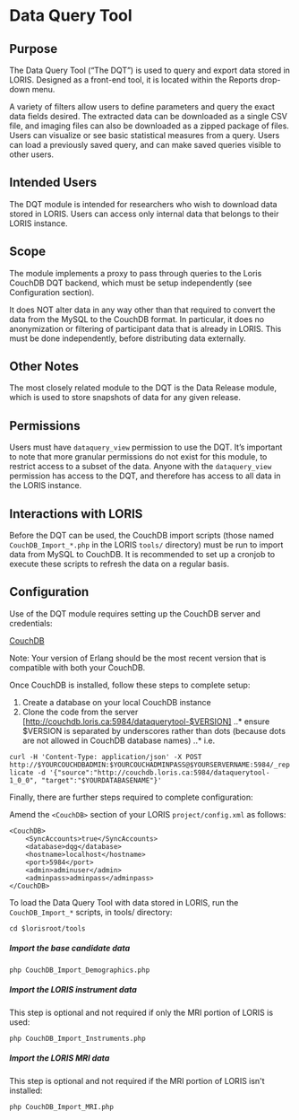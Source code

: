 # Data Query Tool

## Purpose
The Data Query Tool (“The DQT”) is used to query and export data stored in LORIS. Designed as a front-end tool, it is located within the Reports drop-down menu. 

A variety of filters allow users to define parameters and query the exact data fields desired. The extracted data can be downloaded as a single CSV file, and imaging files can also be downloaded as a zipped package of files. Users can visualize or see basic statistical measures from a query. Users can load a previously saved query, and can make saved queries visible to other users.

## Intended Users
The DQT module is intended for researchers who wish to download data stored in LORIS. Users can access only internal data that belongs to their LORIS instance. 

## Scope
The module implements a proxy to pass through queries to the Loris CouchDB DQT backend, which must be setup independently (see Configuration section).

It does NOT alter data in any way other than that required to convert the data from the MySQL to the CouchDB format. In particular, it does no anonymization or filtering of participant data that is already in LORIS. This must be done independently, before distributing data externally.

## Other Notes
The most closely related module to the DQT is the Data Release module, which is used to store snapshots of data for any given release. 

## Permissions
Users must have `dataquery_view` permission to use the DQT. It’s important to note that more granular permissions do not exist for this module, to restrict access to a subset of the data. Anyone with the `dataquery_view` permission has access to the DQT, and therefore has access to all data in the LORIS instance. 

## Interactions with LORIS
Before the DQT can be used, the CouchDB import scripts (those named `CouchDB_Import_*.php` in the LORIS `tools/` directory) must be run to import data from MySQL to CouchDB. It is recommended to set up a cronjob to execute these scripts to refresh the data on a regular basis. 

## Configuration
Use of the DQT module requires setting up the CouchDB server and credentials:

[CouchDB](http://couchdb.apache.org)

Note: Your version of Erlang should be the most recent version that is compatible with both your CouchDB.

Once CouchDB is installed, follow these steps to complete setup:

1. Create a database on your local CouchDB instance
2. Clone the code from the server [http://couchdb.loris.ca:5984/dataquerytool-$VERSION]
..* ensure $VERSION is separated by underscores rather than dots (because dots are not allowed in CouchDB database names)
..* i.e.

`
curl -H 'Content-Type: application/json' -X POST http://$YOURCOUCHDBADMIN:$YOURCOUCHADMINPASS@$YOURSERVERNAME:5984/_replicate -d '{"source":"http://couchdb.loris.ca:5984/dataquerytool-1_0_0", "target":"$YOURDATABASENAME"}'
`

Finally, there are further steps required to complete configuration:

Amend the `<CouchDB>` section of your LORIS `project/config.xml` as follows:

```
<CouchDB>
    <SyncAccounts>true</SyncAccounts>
    <database>dqg</database>
    <hostname>localhost</hostname>
    <port>5984</port>
    <admin>adminuser</admin>
    <adminpass>adminpass</adminpass>
</CouchDB>
```

To load the Data Query Tool with data stored in LORIS, run the `CouchDB_Import_*` scripts, in tools/ directory: 

`
cd $lorisroot/tools
`

##### Import the base candidate data
`php CouchDB_Import_Demographics.php`

##### Import the LORIS instrument data
This step is optional and not required if only the MRI portion of LORIS is used:

`
php CouchDB_Import_Instruments.php
`

##### Import the LORIS MRI data
This step is optional and not required if the MRI portion of LORIS isn't installed:

`
php CouchDB_Import_MRI.php
`


